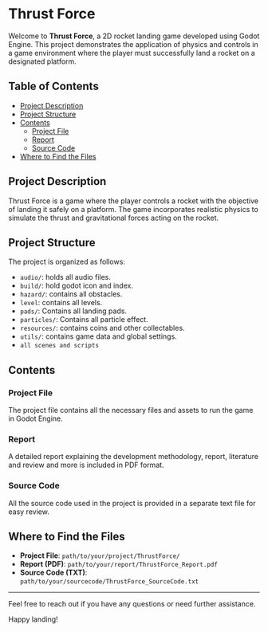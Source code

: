# Thrust Force

Welcome to **Thrust Force**, a 2D rocket landing game developed using Godot Engine. This project demonstrates the application of physics and controls in a game environment where the player must successfully land a rocket on a designated platform.

## Table of Contents

- [Project Description](#project-description)
- [Project Structure](#project-structure)
- [Contents](#contents)
  - [Project File](#project-file)
  - [Report](#report)
  - [Source Code](#source-code)
- [Where to Find the Files](#where-to-find-the-files)

## Project Description

Thrust Force is a game where the player controls a rocket with the objective of landing it safely on a platform. The game incorporates realistic physics to simulate the thrust and gravitational forces acting on the rocket.


## Project Structure

The project is organized as follows:
- `audio/`: holds all audio files.
- `build/`: hold godot icon and index.
- `hazard/`: contains all obstacles.
- `level`: contains all levels.
- `pads/`: Contains all landing pads.
- `particles/`: Contains all particle effect.
- `resources/`: contains coins and other collectables.
- `utils/`: contains game data and global settings.
- `all scenes and scripts`

## Contents

### Project File

The project file contains all the necessary files and assets to run the game in Godot Engine.

### Report

A detailed report explaining the development methodology, report, literature and review and more is included in PDF format.

### Source Code

All the source code used in the project is provided in a separate text file for easy review.

## Where to Find the Files

- **Project File**: `path/to/your/project/ThrustForce/`
- **Report (PDF)**: `path/to/your/report/ThrustForce_Report.pdf`
- **Source Code (TXT)**: `path/to/your/sourcecode/ThrustForce_SourceCode.txt`

---

Feel free to reach out if you have any questions or need further assistance.

Happy landing!
